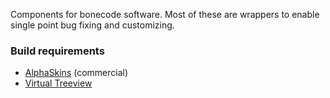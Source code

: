 Components for bonecode software. Most of these are wrappers to enable single point bug fixing and customizing.

<h3>Build requirements</h3>

* <a href="http://alphaskins.com">AlphaSkins</a> (commercial) 
* <a href="https://github.com/Virtual-TreeView/">Virtual Treeview</a>
